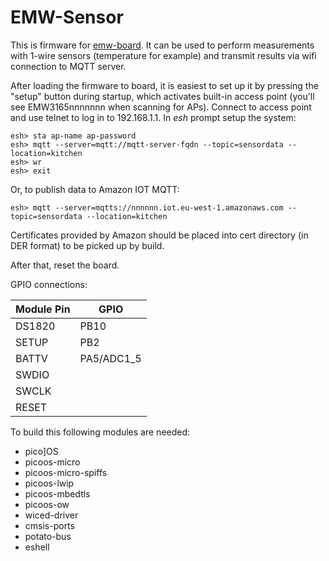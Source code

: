 EMW-Sensor
=========

This is firmware for [emw-board][1]. It can be used to perform measurements
with 1-wire sensors (temperature for example) and transmit results via wifi connection
to MQTT server.

After loading the firmware to board, it is easiest to set up it
by pressing the "setup" button during startup, which activates built-in
access point (you'll see EMW3165nnnnnnn when scanning for APs). 
Connect to access point and use telnet to log in to 192.168.1.1.
In _esh_ prompt setup the system:

```
esh> sta ap-name ap-password
esh> mqtt --server=mqtt://mqtt-server-fqdn --topic=sensordata --location=kitchen
esh> wr
esh> exit
```

Or, to publish data to Amazon IOT MQTT:

```
esh> mqtt --server=mqtts://nnnnnn.iot.eu-west-1.amazonaws.com --topic=sensordata --location=kitchen
```

Certificates provided by Amazon should be placed into cert directory (in DER format) to be picked
up by build.

After that, reset the board.

GPIO connections:

| Module Pin | GPIO                                    |
|------------|-----------------------------------------|
| DS1820     | PB10                                    |
| SETUP      | PB2                                     |
| BATTV      | PA5/ADC1_5                              |
| SWDIO      |                                         |
| SWCLK      |                                         |
| RESET      |                                         |

To build this following modules are needed:

* pico]OS
* picoos-micro
* picoos-micro-spiffs
* picoos-lwip
* picoos-mbedtls
* picoos-ow
* wiced-driver
* cmsis-ports
* potato-bus
* eshell

[1]: https://github.com/AriZuu/emw-board

